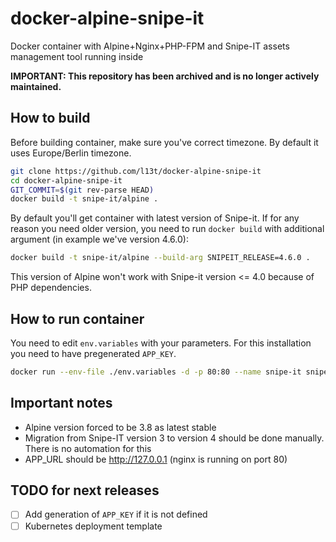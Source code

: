 # docker-alpine-snipe-it

Docker container with Alpine+Nginx+PHP-FPM and Snipe-IT assets management tool running inside

__IMPORTANT: This repository has been archived and is no longer actively maintained.__

## How to build

Before building container, make sure you've correct timezone. By default it uses Europe/Berlin timezone.

```bash
git clone https://github.com/l13t/docker-alpine-snipe-it
cd docker-alpine-snipe-it
GIT_COMMIT=$(git rev-parse HEAD)
docker build -t snipe-it/alpine .
```

By default you'll get container with latest version of Snipe-it. If for any reason you need older version, you need to run `docker build` with additional argument (in example we've version 4.6.0):

```bash
docker build -t snipe-it/alpine --build-arg SNIPEIT_RELEASE=4.6.0 .
```

This version of Alpine won't work with Snipe-it version <= 4.0 because of PHP dependencies.

## How to run container

You need to edit `env.variables` with your parameters. For this installation you need to have pregenerated `APP_KEY`.

```bash
docker run --env-file ./env.variables -d -p 80:80 --name snipe-it snipe-it/alpine
```

## Important notes

* Alpine version forced to be 3.8 as latest stable
* Migration from Snipe-IT version 3 to version 4 should be done manually. There is no automation for this
* APP_URL should be http://127.0.0.1 (nginx is running on port 80)

## TODO for next releases

- [ ] Add generation of `APP_KEY` if it is not defined
- [ ] Kubernetes deployment template
